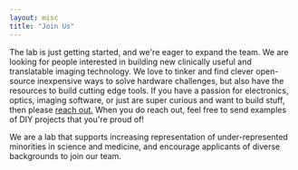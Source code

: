 ```yaml
---
layout: misc
title: "Join Us"
---
```


The lab is just getting started, and we're eager to expand the team. We are looking for people interested in building new clinically useful and translatable imaging technology. We love to tinker and find clever open-source inexpensive ways to solve hardware challenges, but also have the resources to build cutting edge tools. If you have a passion for electronics, optics, imaging software, or just are super curious and want to build stuff, then please [reach out.](mailto:shmuylol@wustl.edu) When you do reach out, feel free to send examples of DIY projects that you're proud of! 

We are a lab that supports increasing representation of under-represented minorities in science and medicine, and encourage applicants of diverse backgrounds to join our team.

